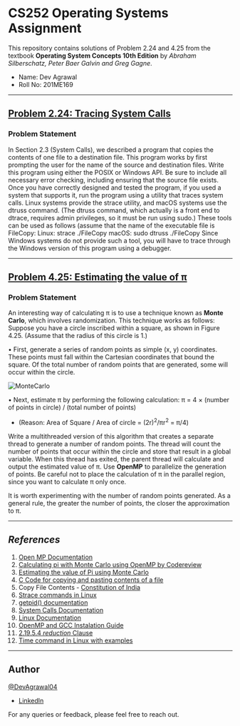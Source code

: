 # CS252 Operating Systems Assignment
This repository contains solutions of Problem 2.24 and 4.25 from the textbook **Operating System Concepts 10th Edition** by _Abraham Silberschatz, Peter Baer Galvin and Greg Gagne_. 
- Name: Dev Agrawal 
- Roll No: 201ME169
---
## [Problem 2.24: Tracing System Calls](https://github.com/DevAgrawal04/OperatingSystems_Assignment_CS252/tree/main/Q_2.24)

### Problem Statement
In Section 2.3 (System Calls), we described a program that copies the contents of one file
to a destination file. This program works by first prompting the user for
the name of the source and destination files. Write this program using
either the POSIX or Windows API. Be sure to include all necessary error
checking, including ensuring that the source file exists.
Once you have correctly designed and tested the program, if you used
a system that supports it, run the program using a utility that traces system calls. Linux systems provide the strace utility, and macOS systems
use the dtruss command. (The dtruss command, which actually is a
front end to dtrace, requires admin privileges, so it must be run using
sudo.) These tools can be used as follows (assume that the name of the
executable file is FileCopy:
Linux:
strace ./FileCopy
macOS:
sudo dtruss ./FileCopy
Since Windows systems do not provide such a tool, you will have to
trace through the Windows version of this program using a debugger.

---
## [Problem 4.25: Estimating the value of π](https://github.com/DevAgrawal04/OperatingSystems_Assignment_CS252/tree/main/Q_4.25)

### Problem Statement
An interesting way of calculating π is to use a technique known as **Monte
Carlo**, which involves randomization. This technique works as follows:
Suppose you have a circle inscribed within a square, as shown in
Figure 4.25. (Assume that the radius of this circle is 1.)

• First, generate a series of random points as simple (x, y) coordinates.
These points must fall within the Cartesian coordinates that bound
the square. Of the total number of random points that are generated,
some will occur within the circle.

![MonteCarlo](https://media.geeksforgeeks.org/wp-content/uploads/MonteCarlo.png)

• Next, estimate π by performing the following calculation:
π = 4 × (number of points in circle) / (total number of points)
- (Reason: Area of Square / Area of circle = (2r)<sup>2</sup>/πr<sup>2</sup>  = π/4)

Write a multithreaded version of this algorithm that creates a separate
thread to generate a number of random points. The thread will count
the number of points that occur within the circle and store that result
in a global variable. When this thread has exited, the parent thread will
calculate and output the estimated value of π.
Use **OpenMP** to parallelize the generation of points. Be
careful not to place the calculation of π in the parallel region, since you
want to calculate π only once.

It is worth experimenting with the number of random points generated. As a general rule, the
greater the number of points, the closer the approximation to π.

---

## _References_
1. [Open MP Documentation](https://github.com/ResearchComputing/Documentation/blob/main/docs/programming/OpenMP-C.md "GitHub")
2. [Calculating pi with Monte Carlo using OpenMP by Codereview](https://codereview.stackexchange.com/questions/256274/calculating-pi-with-monte-carlo-using-openmp "CodeReview")
3. [Estimating the value of Pi using Monte Carlo](https://www.geeksforgeeks.org/estimating-value-pi-using-monte-carlo/ "GeeksForGeeks")
4. [C Code for copying and pasting contents of a file](https://www.geeksforgeeks.org/c-program-copy-contents-one-file-another-file/ "GeeksForGeeks")
5. Copy File Contents - [Constitution of India](https://legislative.gov.in/constitution-of-india "legislative.gov.in")
1. [Strace commands in Linux](https://www.geeksforgeeks.org/strace-command-in-linux-with-examples/ "GeeksForGeeks")
6. [getpid() documentation](https://man7.org/linux/man-pages/man2/getppid.2.html "GeeksForGeeks")
7. [System Calls Documentation](https://man7.org/linux/man-pages/man2/syscalls.2.html "man7.org") 
8. [Linux Documentation](https://linux.die.net/ "linux.die.net") 
9. [OpenMP and GCC Instalation Guide](https://www.geeksforgeeks.org/openmp-introduction-with-installation-guide/ "GeeksForGeeks")
5. [2.19.5.4 _reduction_ Clause](https://www.openmp.org/spec-html/5.0/openmpsu107.html "OpenMP Reduction Documentation") 
6. [Time command in Linux with examples](https://www.geeksforgeeks.org/time-command-in-linux-with-examples/#:~:text=time%20command%20in%20Linux%20is,a%20command%20when%20it%20terminates. "GeeksForGeeks")

---
## Author
[@DevAgrawal04](https://github.com/DevAgrawal04 "GitHub")

- [LinkedIn](https://www.linkedin.com/in/dev-agrawal-04/ "dev-agrawal-04")
  
For any queries or feedback, please feel free to reach out.
